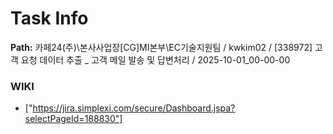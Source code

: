 # Task Info

**Path:** 카페24(주)\본사사업장\[CG]MI본부\EC기술지원팀 / kwkim02 / [338972] 고객 요청 데이터 추출 _ 고객 메일 발송 및 답변처리 / 2025-10-01_00-00-00

### WIKI
- ["https://jira.simplexi.com/secure/Dashboard.jspa?selectPageId=188830"]


